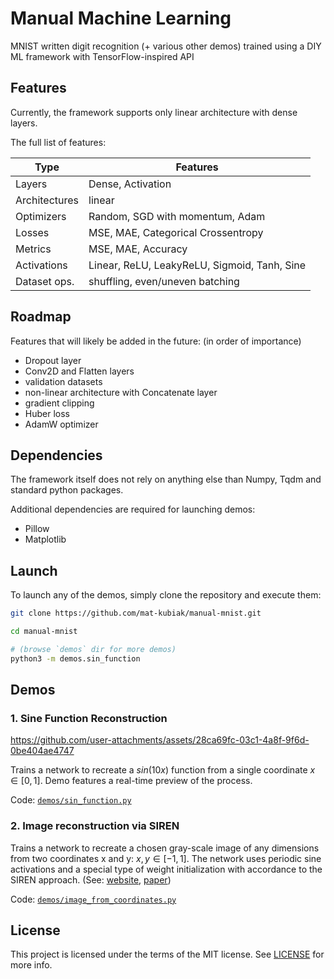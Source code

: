 # Manual Machine Learning

MNIST written digit recognition (+ various other demos) trained using a DIY ML framework with TensorFlow-inspired API

## Features

Currently, the framework supports only linear architecture with dense layers.

The full list of features:

| Type | Features |
| - | - |
| Layers | Dense, Activation |
| Architectures | linear |
| Optimizers | Random, SGD with momentum, Adam |
| Losses | MSE, MAE, Categorical Crossentropy |
| Metrics | MSE, MAE, Accuracy |
| Activations | Linear, ReLU, LeakyReLU, Sigmoid, Tanh, Sine |
| Dataset ops. | shuffling, even/uneven batching |

## Roadmap

Features that will likely be added in the future: (in order of importance)
* Dropout layer
* Conv2D and Flatten layers
* validation datasets
* non-linear architecture with Concatenate layer
* gradient clipping
* Huber loss
* AdamW optimizer

## Dependencies

The framework itself does not rely on anything else than Numpy, Tqdm and standard python packages.

Additional dependencies are required for launching demos:
* Pillow
* Matplotlib

## Launch

To launch any of the demos, simply clone the repository and execute them:

```sh
git clone https://github.com/mat-kubiak/manual-mnist.git

cd manual-mnist

# (browse `demos` dir for more demos)
python3 -m demos.sin_function
```

## Demos

### 1. Sine Function Reconstruction

https://github.com/user-attachments/assets/28ca69fc-03c1-4a8f-9f6d-0be404ae4747

Trains a network to recreate a $sin(10x)$ function from a single coordinate $x \in [0, 1]$. Demo features a real-time preview of the process.

Code: [`demos/sin_function.py`](demos/sin_function.py)

### 2. Image reconstruction via SIREN

Trains a network to recreate a chosen gray-scale image of any dimensions from two coordinates x and y: $x,y \in [-1, 1]$. The network uses periodic sine activations and a special type of weight initialization with accordance to the SIREN approach. (See: [website](https://www.vincentsitzmann.com/siren/), [paper](https://arxiv.org/abs/2006.09661))

Code: [`demos/image_from_coordinates.py`](demos/image_from_coordinates.py)

## License

This project is licensed under the terms of the MIT license. See [LICENSE](LICENSE) for more info.

